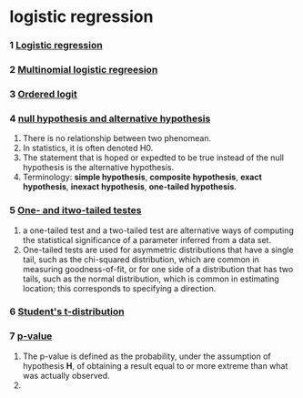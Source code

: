 # logistic regression
### 1 [Logistic regression](https://en.wikipedia.org/wiki/Logistic_regression)

### 2 [Multinomial logistic regreesion](https://en.wikipedia.org/wiki/Multinomial_logistic_regression)

### 3 [Ordered logit](https://en.wikipedia.org/wiki/Ordered_logit)

### 4 [null hypothesis and alternative hypothesis](https://en.wikipedia.org/wiki/Null_hypothesis)
1. There is no relationship between two phenomean.
2. In statistics, it is often denoted H0.
3. The statement that is hoped or expedted to be true instead of the null hypothesis is the alternative hypothesis.
4. Terminology: **simple hypothesis**, **composite hypothesis**, **exact hypothesis**, **inexact hypothesis**, **one-tailed hypothesis**.

### 5 [One- and itwo-tailed testes](https://en.wikipedia.org/wiki/One-_and_two-tailed_tests)
1. a one-tailed test and a two-tailed test are alternative ways of computing the statistical significance of a parameter inferred from a data set.
2. One-tailed tests are used for asymmetric distributions that have a single tail, such as the chi-squared distribution, which are common in measuring goodness-of-fit, or for one side of a distribution that has two tails, such as the normal distribution, which is common in estimating location; this corresponds to specifying a direction.

### 6 [Student's t-distribution](https://en.wikipedia.org/wiki/Student%27s_t-distribution)


### 7 [p-value](https://en.wikipedia.org/wiki/P-value)
1. The p-value is defined as the probability, under the assumption of hypothesis **H**, of obtaining a result equal to or more extreme than what was actually observed.
2. 



